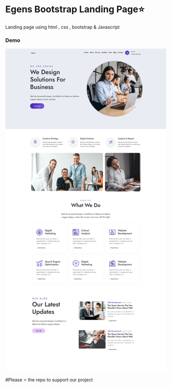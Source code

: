 # Egens Bootstrap Landing Page⭐
Landing page using html , css , bootstrap &amp; Javascript 

### Demo
![project demo](screenshot.png)



#Please ⭐ the repo to support our project
